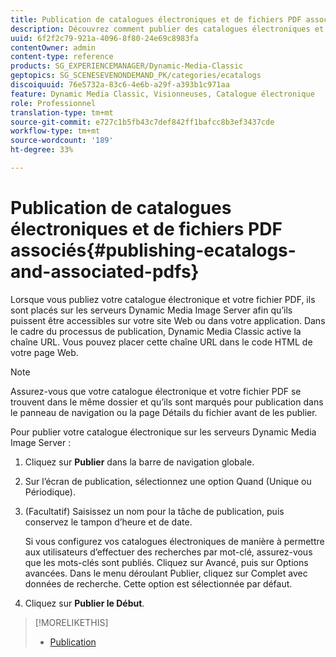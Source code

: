 ```yaml
---
title: Publication de catalogues électroniques et de fichiers PDF associés
description: Découvrez comment publier des catalogues électroniques et des fichiers PDF associés.
uuid: 6f2f2c79-921a-4096-8f80-24e69c8983fa
contentOwner: admin
content-type: reference
products: SG_EXPERIENCEMANAGER/Dynamic-Media-Classic
geptopics: SG_SCENESEVENONDEMAND_PK/categories/ecatalogs
discoiquuid: 76e5732a-83c6-4e6b-a29f-a393b1c971aa
feature: Dynamic Media Classic, Visionneuses, Catalogue électronique
role: Professionnel
translation-type: tm+mt
source-git-commit: e727c1b5fb43c7def842ff1bafcc8b3ef3437cde
workflow-type: tm+mt
source-wordcount: '189'
ht-degree: 33%

---
```



# Publication de catalogues électroniques et de fichiers PDF associés{#publishing-ecatalogs-and-associated-pdfs}

Lorsque vous publiez votre catalogue électronique et votre fichier PDF, ils sont placés sur les serveurs Dynamic Media Image Server afin qu’ils puissent être accessibles sur votre site Web ou dans votre application. Dans le cadre du processus de publication, Dynamic Media Classic active la chaîne URL. Vous pouvez placer cette chaîne URL dans le code HTML de votre page Web.

>[!NOTE]
>
>Assurez-vous que votre catalogue électronique et votre fichier PDF se trouvent dans le même dossier et qu’ils sont marqués pour publication dans le panneau de navigation ou la page Détails du fichier avant de les publier.

Pour publier votre catalogue électronique sur les serveurs Dynamic Media Image Server :

1. Cliquez sur **Publier** dans la barre de navigation globale.
1. Sur l’écran de publication, sélectionnez une option Quand (Unique ou Périodique).
1. (Facultatif) Saisissez un nom pour la tâche de publication, puis conservez le tampon d’heure et de date.

   Si vous configurez vos catalogues électroniques de manière à permettre aux utilisateurs d’effectuer des recherches par mot-clé, assurez-vous que les mots-clés sont publiés. Cliquez sur Avancé, puis sur Options avancées. Dans le menu déroulant Publier, cliquez sur Complet avec données de recherche. Cette option est sélectionnée par défaut.

1. Cliquez sur **Publier le Début**.

>[!MORELIKETHIS]
>
>* [Publication](publishing-files.md)

